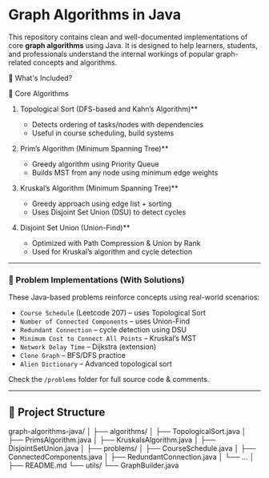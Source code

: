 # Graph Algorithms in Java

This repository contains clean and well-documented implementations of core **graph algorithms** using Java. It is designed to help learners, students, and professionals understand the internal workings of popular graph-related concepts and algorithms.

 🚀 What's Included?

📌 Core Algorithms

1. Topological Sort (DFS-based and Kahn’s Algorithm)**
   - Detects ordering of tasks/nodes with dependencies
   - Useful in course scheduling, build systems

2. Prim’s Algorithm (Minimum Spanning Tree)**
   - Greedy algorithm using Priority Queue
   - Builds MST from any node using minimum edge weights

3. Kruskal’s Algorithm (Minimum Spanning Tree)**
   - Greedy approach using edge list + sorting
   - Uses Disjoint Set Union (DSU) to detect cycles

4. Disjoint Set Union (Union-Find)**
   - Optimized with Path Compression & Union by Rank
   - Used for Kruskal’s algorithm and cycle detection

---

### 🎯 Problem Implementations (With Solutions)

These Java-based problems reinforce concepts using real-world scenarios:

- `Course Schedule` (Leetcode 207) – uses Topological Sort
- `Number of Connected Components` – uses Union-Find
- `Redundant Connection` – cycle detection using DSU
- `Minimum Cost to Connect All Points` – Kruskal’s MST
- `Network Delay Time` – Dijkstra (extension)
- `Clone Graph` – BFS/DFS practice
- `Alien Dictionary` – Advanced topological sort

Check the `/problems` folder for full source code & comments.

---

## 📁 Project Structure

graph-algorithms-java/
│
├── algorithms/
│ ├── TopologicalSort.java
│ ├── PrimsAlgorithm.java
│ ├── KruskalsAlgorithm.java
│ ├── DisjointSetUnion.java
│
├── problems/
│ ├── CourseSchedule.java
│ ├── ConnectedComponents.java
│ ├── RedundantConnection.java
│ └── ...
│
├── README.md
└── utils/
└── GraphBuilder.java

